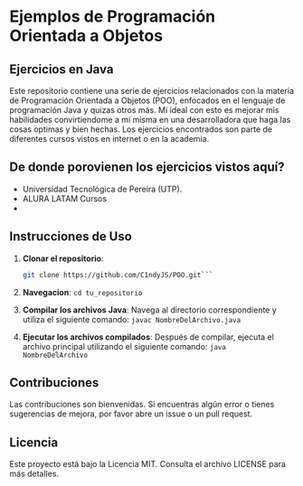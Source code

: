 # Ejemplos de Programación Orientada a Objetos
## Ejercicios en Java 

Este repositorio contiene una serie de ejercicios relacionados con la materia de Programación Orientada a Objetos (POO), enfocados en el lenguaje de programación Java y quizas otros más. Mi ideal con esto es mejorar mis habilidades convirtiendome a mi misma en una desarrolladora que haga las cosas optimas y bien hechas.
Los ejercicios encontrados son parte de diferentes cursos vistos en internet o en la academia.

## De donde porovienen los ejercicios vistos aquí?
- Universidad Tecnológica de Pereira (UTP). 
- ALURA LATAM Cursos
- 

## Instrucciones de Uso

1. **Clonar el repositorio**:
   ```bash
   git clone https://github.com/C1ndyJS/POO.git```
2. **Navegacion**:
    ```cd tu_repositorio```
   
3. **Compilar los archivos Java**:
    Navega al directorio correspondiente y utiliza el siguiente comando:
    ```javac NombreDelArchivo.java```

4. **Ejecutar los archivos compilados**:
    Después de compilar, ejecuta el archivo principal utilizando el siguiente comando:
    ```java NombreDelArchivo```

## Contribuciones
Las contribuciones son bienvenidas. Si encuentras algún error o tienes sugerencias de mejora, por favor abre un issue o un pull request.

## Licencia
Este proyecto está bajo la Licencia MIT. Consulta el archivo LICENSE para más detalles.
